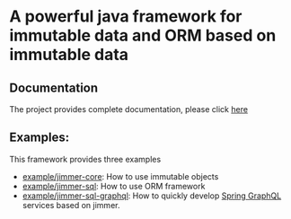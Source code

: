 # A powerful java framework for immutable data and ORM based on immutable data

## Documentation

The project provides complete documentation, please click [here](http://localhost:3000/jimmer-doc/)

## Examples:

This framework provides three examples

- [example/jimmer-core](example/jimmer-core): How to use immutable objects
- [example/jimmer-sql](example/jimmer-sql): How to use ORM framework
- [example/jimmer-sql-graphql](example/jimmer-sql-graphql): How to quickly develop [Spring GraphQL](https://spring.io/projects/spring-graphql) services based on jimmer.
